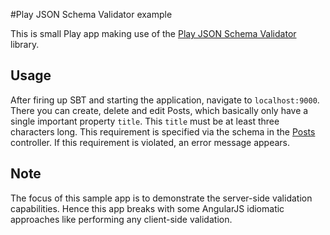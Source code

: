 #Play JSON Schema Validator example

This is small Play app making use of the [Play JSON Schema Validator](https://github.com/edgarmueller/play-json-schema-validator) library.

## Usage

After firing up SBT and starting the application, navigate to `localhost:9000`. There you can create, delete and edit 
Posts, which basically only have a single important property `title`. This `title` must be at least three characters long. 
This requirement is specified via the schema in the [Posts](https://github.com/edgarmueller/play-json-schema-example/blob/master/app/controllers/Posts.scala) controller.
If this requirement is violated, an error message appears.

## Note
The focus of this sample app is to demonstrate the server-side validation capabilities. Hence this app breaks with some
AngularJS idiomatic approaches like performing any client-side validation.


